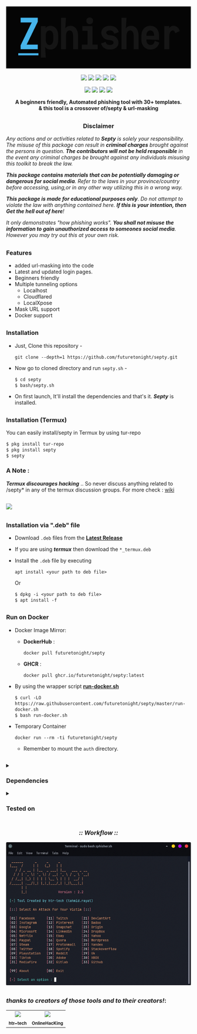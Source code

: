 <!--/septy -->

<p align="center">
  <img src=".github/misc/logo.png">
</p>

<p align="center">
  <img src="https://img.shields.io/badge/Version-1.0.0-green?style=for-the-badge">
  <img src="https://img.shields.io/github/license/futuretonight/septy?style=for-the-badge">
  <img src="https://img.shields.io/github/stars/futuretonight/septy?style=for-the-badge">
  <img src="https://img.shields.io/github/issues/futuretonight/septy?color=red&style=for-the-badge">
  <img src="https://img.shields.io/github/forks/futuretonight/septy?color=teal&style=for-the-badge">
</p>

<p align="center">
  <img src="https://img.shields.io/badge/Open%20Source-Yes-darkgreen?style=flat-square">
  <img src="https://img.shields.io/badge/Maintained%3F-Yes-lightblue?style=flat-square">
  <img src="https://img.shields.io/badge/Written%20In-Bash-darkcyan?style=flat-square">
  <img src="https://hits.seeyoufarm.com/api/count/incr/badge.svg?url=https%3A%2F%2Fgithub.com%2Ffuturetonight%2/septy&title=Visitors&edge_flat=false"/></a>
</p>

<p align="center"><b>A beginners friendly, Automated phishing tool with 30+ templates.<br>& this tool is a crossover of/septy & url-masking</b></p>

##

<h3><p align="center">Disclaimer</p></h3>

<i>Any actions and or activities related to <b>Septy</b> is solely your responsibility. The misuse of this package can result in <b>criminal charges</b> brought against the persons in question. <b>The contributors will not be held responsible</b> in the event any criminal charges be brought against any individuals misusing this toolkit to break the law.

<b>This package contains materials that can be potentially damaging or dangerous for social media</b>. Refer to the laws in your province/country before accessing, using,or in any other way utilizing this in a wrong way.

<b>This package is made for educational purposes only</b>. Do not attempt to violate the law with anything contained here. <b>If this is your intention, then Get the hell out of here</b>!

It only demonstrates "how phishing works". <b>You shall not misuse the information to gain unauthorized access to someones social media</b>. However you may try out this at your own risk.</i>

##

### Features
- added url-masking into the code
- Latest and updated login pages.
- Beginners friendly
- Multiple tunneling options
  - Localhost
  - Cloudflared
  - LocalXpose
- Mask URL support 
- Docker support

##

### Installation

- Just, Clone this repository -
  ```
  git clone --depth=1 https://github.com/futuretonight/septy.git
  ```

- Now go to cloned directory and run `septy.sh` -
  ```
  $ cd septy
  $ bash/septy.sh
  ```

- On first launch, It'll install the dependencies and that's it. ***Septy*** is installed.

##

### Installation (Termux)
You can easily install/septy in Termux by using tur-repo
```
$ pkg install tur-repo
$ pkg install septy
$ septy
```
### A Note : 
***Termux discourages hacking*** .. So never discuss anything related to /septy* in any of the termux discussion groups. For more check : [wiki](https://wiki.termux.com/wiki/Hacking)

##

<p align="left">
  <a href="https://shell.cloud.google.com/cloudshell/open?cloudshell_git_repo=https://github.com/futuretonight/septy.git&tutorial=README.md" target="_blank"><img src="https://gstatic.com/cloudssh/images/open-btn.svg"></a>
</p>

##

### Installation via ".deb" file

- Download `.deb` files from the [**Latest Release**](https://github.com/futuretonight/septy/releases/latest)
- If you are using ***termux*** then download the `*_termux.deb`

- Install the `.deb` file by executing
  ```
  apt install <your path to deb file>
  ```
  Or
  ```
  $ dpkg -i <your path to deb file>
  $ apt install -f
  ```

##

### Run on Docker

- Docker Image Mirror:
  - **DockerHub** : 
    ```
    docker pull futuretonight/septy
    ```
  - **GHCR** : 
    ```
    docker pull ghcr.io/futuretonight/septy:latest
    ```

- By using the wrapper script [**run-docker.sh**](https://raw.githubusercontent.com/futuretonight/septy/master/run-docker.sh)

  ```
  $ curl -LO https://raw.githubusercontent.com/futuretonight/septy/master/run-docker.sh
  $ bash run-docker.sh
  ```
- Temporary Container

  ```
  docker run --rm -ti futuretonight/septy
  ```
  - Remember to mount the `auth` directory.

##

<details>
  <summary><h3>Dependencies</h3></summary>

<b/septy</b> requires following programs to run properly - 
- `git`
- `curl`
- `php`

> All the dependencies will be installed automatically when you run */septy** for the first time.
</details>

<details>
  <summary><h3>Tested on</h3></summary>

- **Ubuntu**
- **Debian**
- **Arch**
- **Manjaro**
- **Fedora**
- **Termux**
</details>

##

<h3 align="center"><i>:: Workflow ::</i></h3>
<p align="center">
<img src=".github/misc/workflow.gif"/>
</p>

##

### *thanks to creators of those tools and to their creators!*:

<table>
  <tr align="center">
    <td><a href="https://github.com/htr-tech"><img src="https://avatars.githubusercontent.com/u/56682134?v=4" /><br /><sub><b>htr-tech</b></sub></a></td>
    <td><a href="https://github.com/OnlineHacKing"><img src="https://avatars.githubusercontent.com/u/45653647?v=4" /><br /><sub><b>OnlineHacKing</b></sub></a></td>
  </tr>
<table>

<!-- // -->
